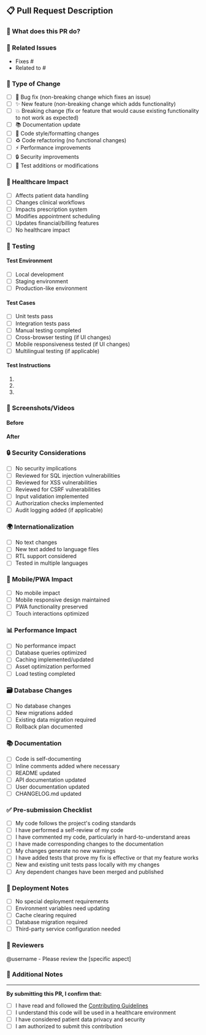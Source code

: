 ## 📋 Pull Request Description

### 🎯 What does this PR do?
<!-- Provide a clear and concise description of what this PR accomplishes -->

### 🔗 Related Issues
<!-- Link to related issues using keywords like "Fixes #123" or "Closes #456" -->
- Fixes #
- Related to #

### 🔄 Type of Change
<!-- Mark the type of change with an "x" -->
- [ ] 🐛 Bug fix (non-breaking change which fixes an issue)
- [ ] ✨ New feature (non-breaking change which adds functionality)
- [ ] 💥 Breaking change (fix or feature that would cause existing functionality to not work as expected)
- [ ] 📚 Documentation update
- [ ] 🎨 Code style/formatting changes
- [ ] ♻️ Code refactoring (no functional changes)
- [ ] ⚡ Performance improvements
- [ ] 🔒 Security improvements
- [ ] 🧪 Test additions or modifications

### 🏥 Healthcare Impact
<!-- Describe any impact on healthcare workflows or patient data -->
- [ ] Affects patient data handling
- [ ] Changes clinical workflows
- [ ] Impacts prescription system
- [ ] Modifies appointment scheduling
- [ ] Updates financial/billing features
- [ ] No healthcare impact

### 🧪 Testing
<!-- Describe the tests you ran and how to reproduce them -->

#### Test Environment
- [ ] Local development
- [ ] Staging environment
- [ ] Production-like environment

#### Test Cases
- [ ] Unit tests pass
- [ ] Integration tests pass
- [ ] Manual testing completed
- [ ] Cross-browser testing (if UI changes)
- [ ] Mobile responsiveness tested (if UI changes)
- [ ] Multilingual testing (if applicable)

#### Test Instructions
<!-- Provide step-by-step instructions for testing this change -->
1. 
2. 
3. 

### 📸 Screenshots/Videos
<!-- If applicable, add screenshots or videos to demonstrate the changes -->

#### Before
<!-- Screenshot/description of the current behavior -->

#### After
<!-- Screenshot/description of the new behavior -->

### 🔒 Security Considerations
<!-- Address any security implications -->
- [ ] No security implications
- [ ] Reviewed for SQL injection vulnerabilities
- [ ] Reviewed for XSS vulnerabilities
- [ ] Reviewed for CSRF vulnerabilities
- [ ] Input validation implemented
- [ ] Authorization checks implemented
- [ ] Audit logging added (if applicable)

### 🌍 Internationalization
<!-- If applicable, describe i18n considerations -->
- [ ] No text changes
- [ ] New text added to language files
- [ ] RTL support considered
- [ ] Tested in multiple languages

### 📱 Mobile/PWA Impact
<!-- If applicable, describe mobile/PWA considerations -->
- [ ] No mobile impact
- [ ] Mobile responsive design maintained
- [ ] PWA functionality preserved
- [ ] Touch interactions optimized

### 📊 Performance Impact
<!-- Describe any performance implications -->
- [ ] No performance impact
- [ ] Database queries optimized
- [ ] Caching implemented/updated
- [ ] Asset optimization performed
- [ ] Load testing completed

### 🗃️ Database Changes
<!-- If applicable, describe database changes -->
- [ ] No database changes
- [ ] New migrations added
- [ ] Existing data migration required
- [ ] Rollback plan documented

### 📚 Documentation
<!-- Check all that apply -->
- [ ] Code is self-documenting
- [ ] Inline comments added where necessary
- [ ] README updated
- [ ] API documentation updated
- [ ] User documentation updated
- [ ] CHANGELOG.md updated

### ✅ Pre-submission Checklist
<!-- Ensure all items are checked before submitting -->
- [ ] My code follows the project's coding standards
- [ ] I have performed a self-review of my code
- [ ] I have commented my code, particularly in hard-to-understand areas
- [ ] I have made corresponding changes to the documentation
- [ ] My changes generate no new warnings
- [ ] I have added tests that prove my fix is effective or that my feature works
- [ ] New and existing unit tests pass locally with my changes
- [ ] Any dependent changes have been merged and published

### 🚀 Deployment Notes
<!-- Any special deployment considerations -->
- [ ] No special deployment requirements
- [ ] Environment variables need updating
- [ ] Cache clearing required
- [ ] Database migration required
- [ ] Third-party service configuration needed

### 👥 Reviewers
<!-- Tag specific reviewers if needed -->
@username - Please review the [specific aspect]

### 📝 Additional Notes
<!-- Any additional information that reviewers should know -->

---

**By submitting this PR, I confirm that:**
- [ ] I have read and followed the [Contributing Guidelines](CONTRIBUTING.md)
- [ ] I understand this code will be used in a healthcare environment
- [ ] I have considered patient data privacy and security
- [ ] I am authorized to submit this contribution
